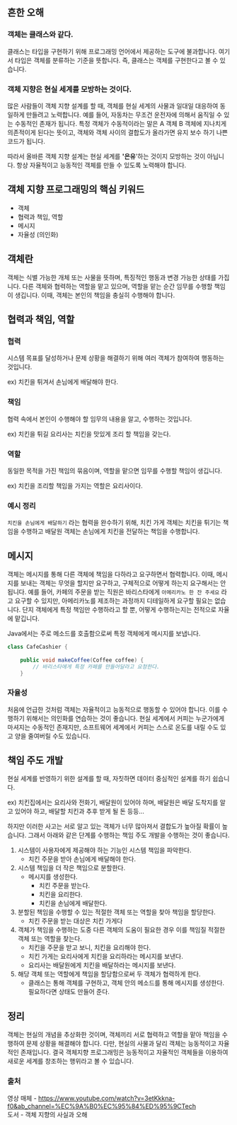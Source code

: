 ## 흔한 오해

### 객체는 클래스와 같다.

클래스는 타입을 구현하기 위해 프로그래밍 언어에서 제공하는 도구에 불과합니다. 여기서 타입은 객체를 분류하는 기준을 뜻합니다. 즉, 클래스는 객체를 구현한다고 볼 수 있습니다.

### 객체 지향은 현실 세계를 모방하는 것이다.

많은 사람들이 객체 지향 설계를 할 때, 객체를 현실 세계의 사물과 일대일 대응하여 동일하게 만들려고 노력합니다. 예를 들어, 자동차는 무조건 운전자에 의해서 움직일 수 있는 수동적인 존재가 됩니다. 특정 객체가 수동적이라는 말은 A 객체 B 객체에 지나치게 의존적이게 된다는 뜻이고, 객체와 객체 사이의 결합도가 올라가면 유지 보수 하기 나쁜 코드가 됩니다.

따라서 올바른 객체 지향 설계는 현실 세계를 **'은유**'하는 것이지 모방하는 것이 아닙니다. 항상 자율적이고 능동적인 객체를 만들 수 있도록 노력해야 합니다.

## 객체 지향 프로그래밍의 핵심 키워드

- 객체
- 협력과 책임, 역할
- 메시지
- 자율성 (의인화)

## 객체란

객체는 식별 가능한 개체 또는 사물을 뜻하며, 특징적인 행동과 변경 가능한 상태를 가집니다. 다른 객체와 협력하는 역할을 맡고 있으며, 역할을 맡는 순간 임무를 수행할 책임이 생깁니다. 이때, 객체는 본인의 책임을 충실히 수행해야 합니다.

## 협력과 책임, 역할

### 협력

시스템 목표를 달성하거나 문제 상황을 해결하기 위해 여러 객체가 참여하여 행동하는 것입니다.

ex) 치킨을 튀겨서 손님에게 배달해야 한다.

### 책임

협력 속에서 본인이 수행해야 할 임무의 내용을 알고, 수행하는 것입니다.

ex) 치킨을 튀길 요리사는 치킨을 맛있게 조리 할 책임을 갖는다.

### 역할

동일한 목적을 가진 책임의 묶음이며, 역할을 맡으면 임무를 수행할 책임이 생깁니다.

ex) 치킨을 조리할 책임을 가지는 역할은 요리사이다.

### 예시 정리

`치킨을 손님에게 배달하기` 라는 협력을 완수하기 위해, 치킨 가게 객체는 치킨을 튀기는 책임을 수행하고 배달원 객체는 손님에게 치킨을 전달하는 책임을 수행합니다.

## 메시지

객체는 메시지를 통해 다른 객체에 책임을 다하라고 요구하면서 협력합니다. 이때, 메시지를 보내는 객체는 무엇을 할지만 요구하고, 구체적으로 어떻게 하는지 요구해서는 안 됩니다. 예를 들어, 카페의 주문을 받는 직원은 바리스타에게 `아메리카노 한 잔 주세요` 라고 요구할 수 있지만, 아메리카노를 제조하는 과정까지 디테일하게 요구할 필요는 없습니다. 단지 객체에게 특정 책임만 수행하라고 할 뿐, 어떻게 수행하는지는 전적으로 자율에 맡깁니다.

Java에서는 주로 메소드를 호출함으로써 특정 객체에게 메시지를 보냅니다.

```java
class CafeCashier {
    
    public void makeCoffee(Coffee coffee) {
        // 바리스타에게 특정 카페를 만들어달라고 요청한다.
    }
```

### 자율성

처음에 언급한 것처럼 객체는 자율적이고 능동적으로 행동할 수 있어야 합니다. 이를 수행하기 위해서는 의인화를 연습하는 것이 좋습니다. 현실 세계에서 커피는 누군가에게 마셔지는 수동적인 존재지만, 소프트웨어 세계에서 커피는 스스로 온도를 내릴 수도 있고 양을 줄여버릴 수도 있습니다.

## 책임 주도 개발

현실 세계를 반영하기 위한 설계를 할 때, 자칫하면 데이터 중심적인 설계를 하기 쉽습니다. 

ex) 치킨집에서는 요리사와 전화기, 배달원이 있어야 하며, 배달원은 배달 도착지를 알고 있어야 하고, 배달할 치킨과 추후 받게 될 돈 등등...

하지만 이러한 사고는 서로 알고 있는 객체가 너무 많아져서 결합도가 높아질 확률이 높습니다. 그래서 아래와 같은 단계를 수행하는 책임 주도 개발을 수행하는 것이 좋습니다.

1. 시스템이 사용자에게 제공해야 하는 기능인 시스템 책임을 파악한다.
    - 치킨 주문을 받아 손님에게 배달해야 한다.
2. 시스템 책임을 더 작은 책임으로 분할한다.
    - 메시지를 생성한다.
        - 치킨 주문을 받는다.
        - 치킨을 요리한다.
        - 치킨을 손님에게 배달한다.
3. 분할된 책임을 수행할 수 있는 적절한 객체 또는 역할을 찾아 책임을 할당한다.
    - 치킨 주문을 받는 대상은 치킨 가게다
4. 객체가 책임을 수행하는 도중 다른 객체의 도움이 필요한 경우 이를 책임질 적절한 객체 또는 역할을 찾는다.
    - 치킨을 주문을 받고 보니, 치킨을 요리해야 한다.
    - 치킨 가게는 요리사에게 치킨을 요리하라는 메시지를 보낸다.
    - 요리사는 배달원에게 치킨을 배달하라는 메시지를 보낸다.
5. 해당 객체 또는 역할에게 책임을 할당함으로써 두 객체가 협력하게 한다.
    - 클래스는 통해 객체를 구현하고, 객체 안의 메소드를 통해 메시지를 생성한다. 필요하다면 상태도 만들어 준다.
    

## 정리

객체는 현실의 개념을 추상화한 것이며, 객체끼리 서로 협력하고 역할을 맡아 책임을 수행하여 문제 상황을 해결해야 합니다. 다만, 현실의 사물과 달리 객체는 능동적이고 자율적인 존재입니다. 결국 객체지향 프로그래밍은 능동적이고 자율적인 객체들을 이용하여 새로운 세계를 창조하는 행위라고 볼 수 있습니다.

### 출처
영상 매체 - https://www.youtube.com/watch?v=3etKkkna-f0&ab_channel=%EC%9A%B0%EC%95%84%ED%95%9CTech  
도서 - 객체 지향의 사실과 오해
